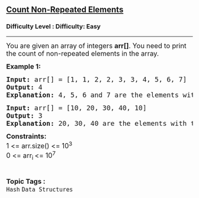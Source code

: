 <h2><a href="https://www.geeksforgeeks.org/problems/count-distinct-elements-1587115620/1?page=2&status=unsolved&sortBy=accuracy">Count Non-Repeated Elements</a></h2><h3>Difficulty Level : Difficulty: Easy</h3><hr><div class="problems_problem_content__Xm_eO"><p><span style="font-size: 18px;">You are given an array of integers <strong>arr[]</strong>. You need to print the count of non-repeated elements in the array.</span></p>
<p><span style="font-size: 18px;"><strong>Example 1:</strong></span></p>
<pre><span style="font-size: 18px;"><strong>Input: </strong>arr[] = [1, 1, 2, 2, 3, 3, 4, 5, 6, 7]
<strong>Output: </strong>4<strong>
Explanation: </strong>4, 5, 6 and 7 are the elements with frequency 1 and rest elements are repeated so the number of non-repeated elements are 4.</span>
</pre>
<pre><span style="font-size: 18px;"><strong>Input: </strong>arr[] = [10, 20, 30, 40, 10]
<strong>Output: </strong>3<strong>
Explanation: </strong>20, 30, 40 are the elements with the frequency 1<strong> </strong>and 10 is the repeated element to number of non-repeated elements are 3.</span></pre>
<p><span style="font-size: 18px;"><strong>Constraints:</strong><br>1 &lt;= arr.size() &lt;= 10<sup>3</sup><br>0 &lt;= arr<sub>i </sub>&lt;= 10<sup>7</sup></span></p></div><br><p><span style=font-size:18px><strong>Topic Tags : </strong><br><code>Hash</code>&nbsp;<code>Data Structures</code>&nbsp;